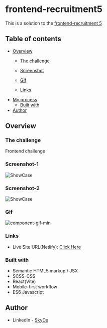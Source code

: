 # frontend-recruitment5

This is a solution to the [frontend-recruitment 5](https://github.com/dnj/developer-recruitment/tree/master/challenges/5)


## Table of contents

- [Overview](#overview)
  - [The challenge](#the-challenge)
  - [Screenshot](#Screenshot-1)

  - [Gif](#Gif)
  - [Links](#links)
- [My process](#my-process)
  - [Built with](#built-with)
- [Author](#author)


## Overview

### The challenge

Frontend challenge

### Screenshot-1

![ShowCase](https://user-images.githubusercontent.com/79264045/217475412-16d14d17-08b4-4f95-ba5f-37d06985dc81.png)

### Screenshot-2

![ShowCase](https://user-images.githubusercontent.com/79264045/217475704-5e3badc6-be34-4ea6-a031-2e13138cdf8c.png)

### Gif
![component-gif-min](https://user-images.githubusercontent.com/79264045/217477841-f0e42dc2-f0c9-4906-a0c0-513b4394fd59.gif)

### Links

- Live Site URL(Netlify): [Click Here](https://frontend-recruitment5.netlify.app/)


### Built with

- Semantic HTML5 markup / JSX
- SCSS-CSS
- React(Vite)
- Mobile-first workflow
- ES6 Javascript


## Author
- LinkedIn - [SkyDe](https://www.linkedin.com/in/sky-de-763248228)

